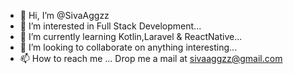 - 👋 Hi, I’m @SivaAggzz
- 👀 I’m interested in Full Stack Development...
- 🌱 I’m currently learning Kotlin,Laravel & ReactNative...
- 💞️ I’m looking to collaborate on anything interesting...
- 📫 How to reach me ... Drop me a mail at sivaaggzz@gmail.com

<!---
SivaAggzz/SivaAggzz is a ✨ special ✨ repository because its `README.md` (this file) appears on your GitHub profile.
You can click the Preview link to take a look at your changes.
--->
